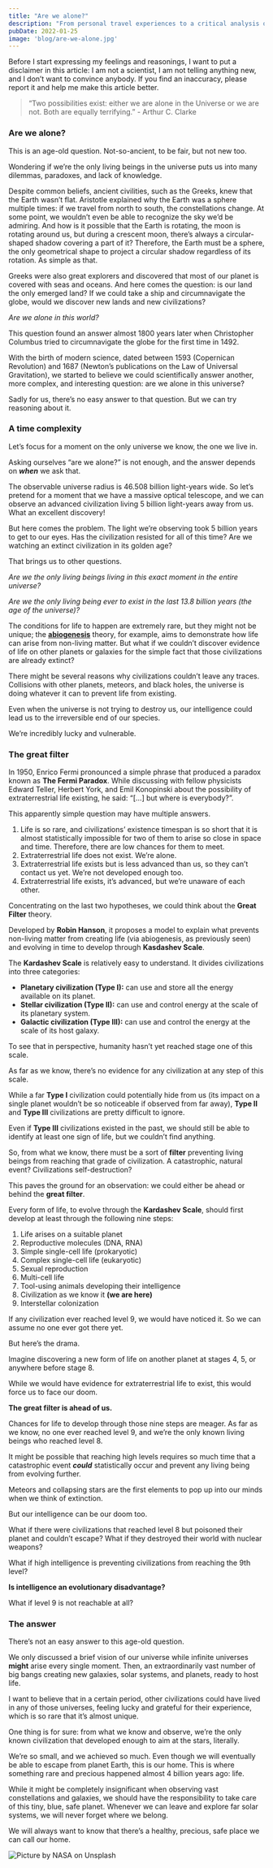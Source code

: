 ```yaml
---
title: "Are we alone?"
description: "From personal travel experiences to a critical analysis of Italy's reliance on tradition over technological advancement."
pubDate: 2022-01-25
image: 'blog/are-we-alone.jpg'
---
```


Before I start expressing my feelings and reasonings, I want to put a disclaimer in this article: I am not a scientist, I am not telling anything new, and I don’t want to convince anybody. If you find an inaccuracy, please report it and help me make this article better.

> “Two possibilities exist: either we are alone in the Universe or we are not. Both are equally terrifying.” - Arthur C. Clarke

### Are we alone?

This is an age-old question. Not-so-ancient, to be fair, but not new too.

Wondering if we’re the only living beings in the universe puts us into many dilemmas, paradoxes, and lack of knowledge.

Despite common beliefs, ancient civilities, such as the Greeks, knew that the Earth wasn’t flat. Aristotle explained why the Earth was a sphere multiple times: if we travel from north to south, the constellations change. At some point, we wouldn’t even be able to recognize the sky we’d be admiring. And how is it possible that the Earth is rotating, the moon is rotating around us, but during a crescent moon, there’s always a circular-shaped shadow covering a part of it? Therefore, the Earth must be a sphere, the only geometrical shape to project a circular shadow regardless of its rotation. As simple as that.

Greeks were also great explorers and discovered that most of our planet is covered with seas and oceans. And here comes the question: is our land the only emerged land? If we could take a ship and circumnavigate the globe, would we discover new lands and new civilizations?

_Are we alone in this world?_

This question found an answer almost 1800 years later when Christopher Columbus tried to circumnavigate the globe for the first time in 1492.

With the birth of modern science, dated between 1593 (Copernican Revolution) and 1687 (Newton’s publications on the Law of Universal Gravitation), we started to believe we could scientifically answer another, more complex, and interesting question: are we alone in this universe?

Sadly for us, there’s no easy answer to that question. But we can try reasoning about it.

### A time complexity

Let’s focus for a moment on the only universe we know, the one we live in.

Asking ourselves “are we alone?” is not enough, and the answer depends on **_when_** we ask that.

The observable universe radius is 46.508 billion light-years wide. So let’s pretend for a moment that we have a massive optical telescope, and we can observe an advanced civilization living 5 billion light-years away from us. What an excellent discovery!

But here comes the problem. The light we’re observing took 5 billion years to get to our eyes. Has the civilization resisted for all of this time? Are we watching an extinct civilization in its golden age?

That brings us to other questions.

_Are we the only living beings living in this exact moment in the entire universe?_

_Are we the only living being ever to exist in the last 13.8 billion years (the age of the universe)?_

The conditions for life to happen are extremely rare, but they might not be unique; the [**abiogenesis**](https://www.britannica.com/science/abiogenesis) theory, for example, aims to demonstrate how life can arise from non-living matter. But what if we couldn’t discover evidence of life on other planets or galaxies for the simple fact that those civilizations are already extinct?

There might be several reasons why civilizations couldn’t leave any traces. Collisions with other planets, meteors, and black holes, the universe is doing whatever it can to prevent life from existing.

Even when the universe is not trying to destroy us, our intelligence could lead us to the irreversible end of our species.

We’re incredibly lucky and vulnerable.

### The great filter

In 1950, Enrico Fermi pronounced a simple phrase that produced a paradox known as **The Fermi Paradox**. While discussing with fellow physicists Edward Teller, Herbert York, and Emil Konopinski about the possibility of extraterrestrial life existing, he said: “[…] but where is everybody?”.

This apparently simple question may have multiple answers.

1.  Life is so rare, and civilizations’ existence timespan is so short that it is almost statistically impossible for two of them to arise so close in space and time. Therefore, there are low chances for them to meet.
2.  Extraterrestrial life does not exist. We’re alone.
3.  Extraterrestrial life exists but is less advanced than us, so they can’t contact us yet. We’re not developed enough too.
4.  Extraterrestrial life exists, it’s advanced, but we’re unaware of each other.

Concentrating on the last two hypotheses, we could think about the **Great Filter** theory.

Developed by **Robin Hanson**, it proposes a model to explain what prevents non-living matter from creating life (via abiogenesis, as previously seen) and evolving in time to develop through **Kasdashev Scale**.

The **Kardashev Scale** is relatively easy to understand. It divides civilizations into three categories:

*   **Planetary civilization (Type I):** can use and store all the energy available on its planet.
*   **Stellar civilization (Type II):** can use and control energy at the scale of its planetary system.
*   **Galactic civilization (Type III):** can use and control the energy at the scale of its host galaxy.

To see that in perspective, humanity hasn’t yet reached stage one of this scale.

As far as we know, there’s no evidence for any civilization at any step of this scale.

While a far **Type I** civilization could potentially hide from us (its impact on a single planet wouldn’t be so noticeable if observed from far away), **Type II** and **Type III** civilizations are pretty difficult to ignore.

Even if **Type III** civilizations existed in the past, we should still be able to identify at least one sign of life, but we couldn’t find anything.

So, from what we know, there must be a sort of **filter** preventing living beings from reaching that grade of civilization. A catastrophic, natural event? Civilizations self-destruction?

This paves the ground for an observation: we could either be ahead or behind the **great filter**.

Every form of life, to evolve through the **Kardashev Scale**, should first develop at least through the following nine steps:

1.  Life arises on a suitable planet
2.  Reproductive molecules (DNA, RNA)
3.  Simple single-cell life (prokaryotic)
4.  Complex single-cell life (eukaryotic)
5.  Sexual reproduction
6.  Multi-cell life
7.  Tool-using animals developing their intelligence
8.  Civilization as we know it **(we are here)**
9.  Interstellar colonization

If any civilization ever reached level 9, we would have noticed it. So we can assume no one ever got there yet.

But here’s the drama.

Imagine discovering a new form of life on another planet at stages 4, 5, or anywhere before stage 8.

While we would have evidence for extraterrestrial life to exist, this would force us to face our doom.

**The great filter is ahead of us.**

Chances for life to develop through those nine steps are meager. As far as we know, no one ever reached level 9, and we’re the only known living beings who reached level 8.

It might be possible that reaching high levels requires so much time that a catastrophic event **_could_** statistically occur and prevent any living being from evolving further.

Meteors and collapsing stars are the first elements to pop up into our minds when we think of extinction.

But our intelligence can be our doom too.

What if there were civilizations that reached level 8 but poisoned their planet and couldn’t escape? What if they destroyed their world with nuclear weapons?

What if high intelligence is preventing civilizations from reaching the 9th level?

**Is intelligence an evolutionary disadvantage?**

What if level 9 is not reachable at all?

### The answer

There’s not an easy answer to this age-old question.

We only discussed a brief vision of our universe while infinite universes **might** arise every single moment. Then, an extraordinarily vast number of big bangs creating new galaxies, solar systems, and planets, ready to host life.

I want to believe that in a certain period, other civilizations could have lived in any of those universes, feeling lucky and grateful for their experience, which is so rare that it’s almost unique.

One thing is for sure: from what we know and observe, we’re the only known civilization that developed enough to aim at the stars, literally.

We’re so small, and we achieved so much. Even though we will eventually be able to escape from planet Earth, this is our home. This is where something rare and precious happened almost 4 billion years ago: life.

While it might be completely insignificant when observing vast constellations and galaxies, we should have the responsibility to take care of this tiny, blue, safe planet. Whenever we can leave and explore far solar systems, we will never forget where we belong.

We will always want to know that there’s a healthy, precious, safe place we can call our home.

![Picture by NASA on Unsplash](https://miro.medium.com/v2/resize:fit:1400/format:webp/1*Cd3FtXPBEHUMeQiHwjpVnw.jpeg)